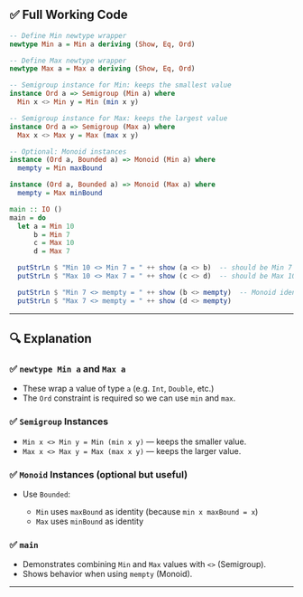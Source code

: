 

## ✅ Full Working Code

```haskell
-- Define Min newtype wrapper
newtype Min a = Min a deriving (Show, Eq, Ord)

-- Define Max newtype wrapper
newtype Max a = Max a deriving (Show, Eq, Ord)

-- Semigroup instance for Min: keeps the smallest value
instance Ord a => Semigroup (Min a) where
  Min x <> Min y = Min (min x y)

-- Semigroup instance for Max: keeps the largest value
instance Ord a => Semigroup (Max a) where
  Max x <> Max y = Max (max x y)

-- Optional: Monoid instances
instance (Ord a, Bounded a) => Monoid (Min a) where
  mempty = Min maxBound

instance (Ord a, Bounded a) => Monoid (Max a) where
  mempty = Max minBound

main :: IO ()
main = do
  let a = Min 10
      b = Min 7
      c = Max 10
      d = Max 7

  putStrLn $ "Min 10 <> Min 7 = " ++ show (a <> b)  -- should be Min 7
  putStrLn $ "Max 10 <> Max 7 = " ++ show (c <> d)  -- should be Max 10

  putStrLn $ "Min 7 <> mempty = " ++ show (b <> mempty)  -- Monoid identity test
  putStrLn $ "Max 7 <> mempty = " ++ show (d <> mempty)
```

---

## 🔍 Explanation

### ✅ `newtype Min a` and `Max a`

* These wrap a value of type `a` (e.g. `Int`, `Double`, etc.)
* The `Ord` constraint is required so we can use `min` and `max`.

### ✅ `Semigroup` Instances

* `Min x <> Min y = Min (min x y)` — keeps the smaller value.
* `Max x <> Max y = Max (max x y)` — keeps the larger value.

### ✅ `Monoid` Instances (optional but useful)

* Use `Bounded`:

  * `Min` uses `maxBound` as identity (because `min x maxBound = x`)
  * `Max` uses `minBound` as identity

### ✅ `main`

* Demonstrates combining `Min` and `Max` values with `<>` (Semigroup).
* Shows behavior when using `mempty` (Monoid).

---


